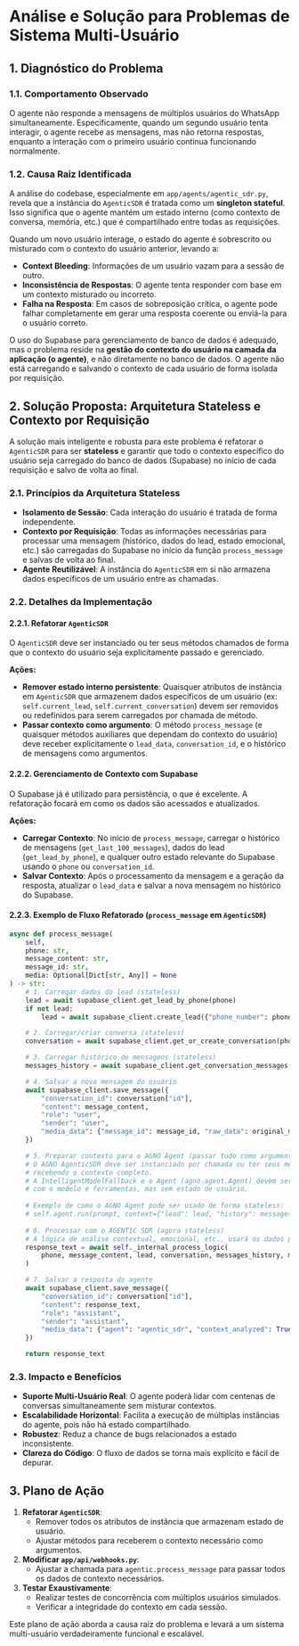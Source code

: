 # Análise e Solução para Problemas de Sistema Multi-Usuário

## 1. Diagnóstico do Problema

### 1.1. Comportamento Observado

O agente não responde a mensagens de múltiplos usuários do WhatsApp simultaneamente. Especificamente, quando um segundo usuário tenta interagir, o agente recebe as mensagens, mas não retorna respostas, enquanto a interação com o primeiro usuário continua funcionando normalmente.

### 1.2. Causa Raiz Identificada

A análise do codebase, especialmente em `app/agents/agentic_sdr.py`, revela que a instância do `AgenticSDR` é tratada como um **singleton stateful**. Isso significa que o agente mantém um estado interno (como contexto de conversa, memória, etc.) que é compartilhado entre todas as requisições.

Quando um novo usuário interage, o estado do agente é sobrescrito ou misturado com o contexto do usuário anterior, levando a:
- **Context Bleeding**: Informações de um usuário vazam para a sessão de outro.
- **Inconsistência de Respostas**: O agente tenta responder com base em um contexto misturado ou incorreto.
- **Falha na Resposta**: Em casos de sobreposição crítica, o agente pode falhar completamente em gerar uma resposta coerente ou enviá-la para o usuário correto.

O uso do Supabase para gerenciamento de banco de dados é adequado, mas o problema reside na **gestão do contexto do usuário na camada da aplicação (o agente)**, e não diretamente no banco de dados. O agente não está carregando e salvando o contexto de cada usuário de forma isolada por requisição.

## 2. Solução Proposta: Arquitetura Stateless e Contexto por Requisição

A solução mais inteligente e robusta para este problema é refatorar o `AgenticSDR` para ser **stateless** e garantir que todo o contexto específico do usuário seja carregado do banco de dados (Supabase) no início de cada requisição e salvo de volta ao final.

### 2.1. Princípios da Arquitetura Stateless

- **Isolamento de Sessão**: Cada interação do usuário é tratada de forma independente.
- **Contexto por Requisição**: Todas as informações necessárias para processar uma mensagem (histórico, dados do lead, estado emocional, etc.) são carregadas do Supabase no início da função `process_message` e salvas de volta ao final.
- **Agente Reutilizável**: A instância do `AgenticSDR` em si não armazena dados específicos de um usuário entre as chamadas.

### 2.2. Detalhes da Implementação

#### 2.2.1. Refatorar `AgenticSDR`

O `AgenticSDR` deve ser instanciado ou ter seus métodos chamados de forma que o contexto do usuário seja explicitamente passado e gerenciado.

**Ações:**
- **Remover estado interno persistente**: Quaisquer atributos de instância em `AgenticSDR` que armazenem dados específicos de um usuário (ex: `self.current_lead`, `self.current_conversation`) devem ser removidos ou redefinidos para serem carregados por chamada de método.
- **Passar contexto como argumento**: O método `process_message` (e quaisquer métodos auxiliares que dependam do contexto do usuário) deve receber explicitamente o `lead_data`, `conversation_id`, e o histórico de mensagens como argumentos.

#### 2.2.2. Gerenciamento de Contexto com Supabase

O Supabase já é utilizado para persistência, o que é excelente. A refatoração focará em como os dados são acessados e atualizados.

**Ações:**
- **Carregar Contexto**: No início de `process_message`, carregar o histórico de mensagens (`get_last_100_messages`), dados do lead (`get_lead_by_phone`), e qualquer outro estado relevante do Supabase usando o `phone` ou `conversation_id`.
- **Salvar Contexto**: Após o processamento da mensagem e a geração da resposta, atualizar o `lead_data` e salvar a nova mensagem no histórico do Supabase.

#### 2.2.3. Exemplo de Fluxo Refatorado (`process_message` em `AgenticSDR`)

```python
async def process_message(
    self,
    phone: str,
    message_content: str,
    message_id: str,
    media: Optional[Dict[str, Any]] = None
) -> str:
    # 1. Carregar dados do lead (stateless)
    lead = await supabase_client.get_lead_by_phone(phone)
    if not lead:
        lead = await supabase_client.create_lead({"phone_number": phone, ...})

    # 2. Carregar/criar conversa (stateless)
    conversation = await supabase_client.get_or_create_conversation(phone, lead["id"])

    # 3. Carregar histórico de mensagens (stateless)
    messages_history = await supabase_client.get_conversation_messages(conversation["id"], limit=100)

    # 4. Salvar a nova mensagem do usuário
    await supabase_client.save_message({
        "conversation_id": conversation["id"],
        "content": message_content,
        "role": "user",
        "sender": "user",
        "media_data": {"message_id": message_id, "raw_data": original_message}
    })

    # 5. Preparar contexto para o AGNO Agent (passar tudo como argumento ou contexto)
    # O AGNO AgenticSDR deve ser instanciado por chamada ou ter seus métodos de run/arun
    # recebendo o contexto completo.
    # A IntelligentModelFallback e o Agent (agno.agent.Agent) devem ser instanciados
    # com o modelo e ferramentas, mas sem estado de usuário.
    
    # Exemplo de como o AGNO Agent pode ser usado de forma stateless:
    # self.agent.run(prompt, context={"lead": lead, "history": messages_history, ...})
    
    # 6. Processar com o AGENTIC SDR (agora stateless)
    # A lógica de análise contextual, emocional, etc., usará os dados passados.
    response_text = await self._internal_process_logic(
        phone, message_content, lead, conversation, messages_history, media
    )

    # 7. Salvar a resposta do agente
    await supabase_client.save_message({
        "conversation_id": conversation["id"],
        "content": response_text,
        "role": "assistant",
        "sender": "assistant",
        "media_data": {"agent": "agentic_sdr", "context_analyzed": True}
    })

    return response_text
```

### 2.3. Impacto e Benefícios

- **Suporte Multi-Usuário Real**: O agente poderá lidar com centenas de conversas simultaneamente sem misturar contextos.
- **Escalabilidade Horizontal**: Facilita a execução de múltiplas instâncias do agente, pois não há estado compartilhado.
- **Robustez**: Reduz a chance de bugs relacionados a estado inconsistente.
- **Clareza do Código**: O fluxo de dados se torna mais explícito e fácil de depurar.

## 3. Plano de Ação

1.  **Refatorar `AgenticSDR`**:
    *   Remover todos os atributos de instância que armazenam estado de usuário.
    *   Ajustar métodos para receberem o contexto necessário como argumentos.
2.  **Modificar `app/api/webhooks.py`**:
    *   Ajustar a chamada para `agentic.process_message` para passar todos os dados de contexto necessários.
3.  **Testar Exaustivamente**:
    *   Realizar testes de concorrência com múltiplos usuários simulados.
    *   Verificar a integridade do contexto em cada sessão.

Este plano de ação aborda a causa raiz do problema e levará a um sistema multi-usuário verdadeiramente funcional e escalável.
